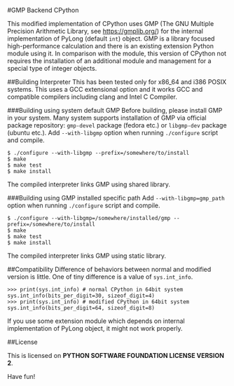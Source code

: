 #GMP Backend CPython

This modified implementation of CPython uses GMP (The GNU Multiple Precision Arithmetic Library, see https://gmplib.org/) for the internal implementation of PyLong (default `int`) object.
GMP is a library focused high-performance calculation and there is an existing extension Python module using it.
In comparison with the module, this version of CPython not requires the installation of an additional module and management for a special type of integer objects.

##Building Interpreter
This has been tested only for x86_64 and i386 POSIX systems.
This uses a GCC extensional option and it works GCC and compatible compilers including clang and Intel C Compiler.

###Building using system default GMP
Before building, please install GMP in your system.
Many system supports installation of GMP via official package repository: `gmp-devel` package (fedora etc.) or `libgmp-dev` package (ubuntu etc.).
Add `--with-libgmp` option when running `./configure` script and compile.
```
$ ./configure --with-libgmp --prefix=/somewhere/to/install
$ make
$ make test
$ make install
```
The compiled interpreter links GMP using shared library.

###Building using GMP installed specific path
Add `--with-libgmp=gmp_path` option when running `./configure` script and compile.
```
$ ./configure --with-libgmp=/somewhere/installed/gmp --prefix=/somewhere/to/install
$ make
$ make test
$ make install
```
The compiled interpreter links GMP using static library.

##Compatibility
Difference of behaviors between normal and modified version is little.
One of tiny difference is a value of `sys.int_info`.
```
>>> print(sys.int_info) # normal CPython in 64bit system
sys.int_info(bits_per_digit=30, sizeof_digit=4)
>>> print(sys.int_info) # modified CPython in 64bit system
sys.int_info(bits_per_digit=64, sizeof_digit=8)
```
If you use some extension module which depends on internal implementation of PyLong object, it might not work properly.

##License

This is licensed on **PYTHON SOFTWARE FOUNDATION LICENSE VERSION 2**.

Have fun!
